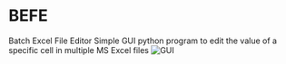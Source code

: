 # BEFE
Batch Excel File Editor
Simple GUI python program to edit the value of a specific cell in multiple MS Excel files
![GUI](https://i.ibb.co/tBZwH4n/Untitled.png)

